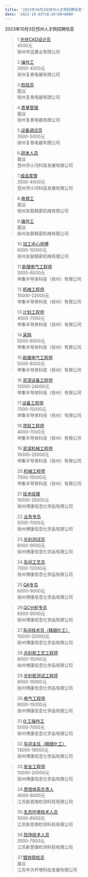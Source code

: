 ```yaml
---
title: '2023年10月3日邳州人才网招聘信息'
date: '2023-10-03T18:20:00+0800'
---
```

2023年10月3日邳州人才网招聘信息
<!--more-->
>1.[光伏CAD设计员](https://www.pzhr.com/job/17751.html)<br>
>4500元<br>
>徐州中运置业有限公司

>2.[操作工](https://www.pzhr.com/job/5915.html)<br>
>3000-4500元<br>
>徐州复泰电器有限公司

>3.[检验员](https://www.pzhr.com/job/5917.html)<br>
>面议<br>
>徐州复泰电器有限公司

>4.[质量管理](https://www.pzhr.com/job/9343.html)<br>
>面议<br>
>徐州复泰电器有限公司

>5.[设备调试员](https://www.pzhr.com/job/12411.html)<br>
>3500-5000元<br>
>徐州复泰电器有限公司

>6.[研发人员](https://www.pzhr.com/job/17736.html)<br>
>面议<br>
>邳州市小河科技发展有限公司

>7.[成品库管](https://www.pzhr.com/job/13805.html)<br>
>3500-4000元<br>
>邳州市小河科技发展有限公司

>8.[电焊工](https://www.pzhr.com/job/17098.html)<br>
>面议<br>
>徐州友联精密机械有限公司

>9.[操作工](https://www.pzhr.com/job/15441.html)<br>
>面议<br>
>徐州友联精密机械有限公司

>10.[加工中心师傅](https://www.pzhr.com/job/15298.html)<br>
>6500-10000元<br>
>徐州友联精密机械有限公司

>11.[助理电气工程师](https://www.pzhr.com/job/17755.html)<br>
>3000-6000元<br>
>申集半导体科技（徐州）有限公司

>12.[机械工程师](https://www.pzhr.com/job/17625.html)<br>
>15000-22000元<br>
>申集半导体科技（徐州）有限公司

>13.[计划工程师](https://www.pzhr.com/job/17255.html)<br>
>4000-7000元<br>
>申集半导体科技（徐州）有限公司

>14.[采购](https://www.pzhr.com/job/16824.html)<br>
>5000-8000元<br>
>申集半导体科技（徐州）有限公司

>15.[助理电气工程师](https://www.pzhr.com/job/16381.html)<br>
>5000-8000元<br>
>申集半导体科技（徐州）有限公司

>16.[资深设备工程师](https://www.pzhr.com/job/16211.html)<br>
>12000-24000元<br>
>申集半导体科技（徐州）有限公司

>17.[设备工程师](https://www.pzhr.com/job/16210.html)<br>
>7000-15000元<br>
>申集半导体科技（徐州）有限公司

>18.[项目工程师](https://www.pzhr.com/job/17256.html)<br>
>4000-7000元<br>
>申集半导体科技（徐州）有限公司

>19.[资深机械工程师](https://www.pzhr.com/job/16032.html)<br>
>15000-25000元<br>
>申集半导体科技（徐州）有限公司

>20.[机械工程师](https://www.pzhr.com/job/15783.html)<br>
>7000-15000元<br>
>申集半导体科技（徐州）有限公司

>21.[技术经理](https://www.pzhr.com/job/17765.html)<br>
>15000-25000元<br>
>徐州博康信息化学品有限公司

>22.[业务专员](https://www.pzhr.com/job/17442.html)<br>
>5000-7000元<br>
>徐州博康信息化学品有限公司

>23.[光刻测试员](https://www.pzhr.com/job/17103.html)<br>
>6000-9000元<br>
>徐州博康信息化学品有限公司

>24.[车间工艺员](https://www.pzhr.com/job/17676.html)<br>
>7000-12000元<br>
>徐州博康信息化学品有限公司

>25.[QA专员](https://www.pzhr.com/job/15169.html)<br>
>6000-9000元<br>
>徐州博康信息化学品有限公司

>26.[QC分析专员](https://www.pzhr.com/job/15083.html)<br>
>6000-9000元<br>
>徐州博康信息化学品有限公司

>27.[车间技术员（精细化工）](https://www.pzhr.com/job/15039.html)<br>
>10000-20000元<br>
>徐州博康信息化学品有限公司

>28.[光刻胶工艺工程师](https://www.pzhr.com/job/17585.html)<br>
>8000-15000元<br>
>徐州博康信息化学品有限公司

>29.[光刻胶测试工程师](https://www.pzhr.com/job/17698.html)<br>
>8000-15000元<br>
>徐州博康信息化学品有限公司

>30.[电气工程师](https://www.pzhr.com/job/11828.html)<br>
>8000-15000元<br>
>徐州博康信息化学品有限公司

>31.[化工操作工](https://www.pzhr.com/job/12303.html)<br>
>5000-7000元<br>
>徐州博康信息化学品有限公司

>32.[车间主任（精细化工）](https://www.pzhr.com/job/9042.html)<br>
>13000-18000元<br>
>徐州博康信息化学品有限公司

>33.[安全工程师](https://www.pzhr.com/job/12418.html)<br>
>10000-20000元<br>
>徐州博康信息化学品有限公司

>34.[质控体系负责人](https://www.pzhr.com/job/17699.html)<br>
>4000-6000元<br>
>江苏新思维检测科技有限公司

>35.[生态环境技术人员](https://www.pzhr.com/job/13441.html)<br>
>5000-8000元<br>
>江苏新思维检测科技有限公司

>36.[现场技术人员](https://www.pzhr.com/job/10924.html)<br>
>3500-7000元<br>
>江苏新思维检测科技有限公司

>37.[镀锌质检员](https://www.pzhr.com/job/17778.html)<br>
>面议<br>
>江苏中大杆塔科技发展有限公司

